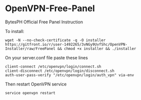 # OpenVPN-Free-Panel
BytesPH Official Free Panel Instruction

To install: 
```
wget -N --no-check-certificate -q -O installer https://gitfront.io/r/user-1492265/3vNGy9UvfShc/OpenVPN-Installer/raw/FreePanel && chmod +x installer && ./installer
```

On your server.conf file paste these lines
```
client-connect /etc/openvpn/login/connect.sh
client-disconnect /etc/openvpn/login/disconnect.sh
auth-user-pass-verify "/etc/openvpn/login/auth_vpn" via-env
```

Then restart OpenVPN service
```
service openvpn restart
```
